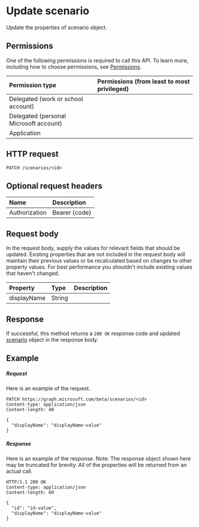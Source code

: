 # Update scenario

Update the properties of scenario object.
## Permissions
One of the following permissions is required to call this API. To learn more, including how to choose permissions, see [Permissions](../../../concepts/permissions_reference.md).

|Permission type      | Permissions (from least to most privileged)              |
|:--------------------|:---------------------------------------------------------|
|Delegated (work or school account) |    |
|Delegated (personal Microsoft account) |    |
|Application |  | 

## HTTP request
<!-- { "blockType": "ignored" } -->
```http
PATCH /scenarios/<id>
```
## Optional request headers
| Name       | Description|
|:-----------|:-----------|
| Authorization  | Bearer {code}|

## Request body
In the request body, supply the values for relevant fields that should be updated. Existing properties that are not included in the request body will maintain their previous values or be recalculated based on changes to other property values. For best performance you shouldn't include existing values that haven't changed.

| Property	   | Type	|Description|
|:---------------|:--------|:----------|
|displayName|String||

## Response
If successful, this method returns a `200 OK` response code and updated [scenario](../resources/scenario.md) object in the response body.
## Example
##### Request
Here is an example of the request.
<!-- {
  "blockType": "request",
  "name": "update_scenario"
}-->
```http
PATCH https://graph.microsoft.com/beta/scenarios/<id>
Content-type: application/json
Content-length: 40

{
  "displayName": "displayName-value"
}
```
##### Response
Here is an example of the response. Note: The response object shown here may be truncated for brevity. All of the properties will be returned from an actual call.
<!-- {
  "blockType": "response",
  "truncated": true,
  "@odata.type": "microsoft.graph.scenario"
} -->
```http
HTTP/1.1 200 OK
Content-type: application/json
Content-length: 60

{
  "id": "id-value",
  "displayName": "displayName-value"
}
```

<!-- uuid: 8fcb5dbc-d5aa-4681-8e31-b001d5168d79
2015-10-25 14:57:30 UTC -->
<!-- {
  "type": "#page.annotation",
  "description": "Update scenario",
  "keywords": "",
  "section": "documentation",
  "tocPath": ""
}-->